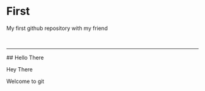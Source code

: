 # First
My first github repository with my friend

<br>
<hr>
##  Hello There

Hey There

Welcome to git